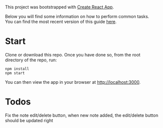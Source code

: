 This project was bootstrapped with [Create React App](https://github.com/facebookincubator/create-react-app).

Below you will find some information on how to perform common tasks.<br>
You can find the most recent version of this guide [here](https://github.com/facebookincubator/create-react-app/blob/master/packages/react-scripts/template/README.md).

# Start
Clone or download this repo. Once you have done so, from the root
directory of the repo, run:

    npm install
    npm start

You can then view the app in your browser at
[http://localhost:3000](http://localhost:3000).

# Todos
Fix the note edit/delete button, when new note added, the edit/delete button should be updated right
